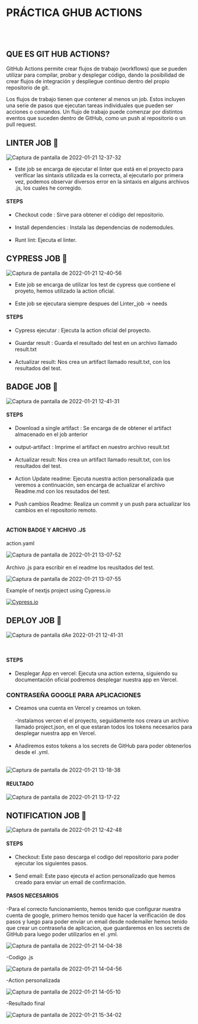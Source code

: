 


# PRÁCTICA GHUB ACTIONS

<br>

<br>

## QUE ES GIT HUB ACTIONS?

GitHub Actions permite crear flujos de trabajo (workflows) que se pueden utilizar para compilar, probar y desplegar código, dando la posibilidad de crear flujos de integración y despliegue continuo dentro del propio repositorio de git.

Los flujos de trabajo tienen que contener al menos un job. Estos incluyen una serie de pasos que ejecutan tareas individuales que pueden ser acciones o comandos. Un flujo de trabajo puede comenzar por distintos eventos que suceden dentro de GitHub, como un push al repositorio o un pull request.




## LINTER JOB 🚀
![Captura de pantalla de 2022-01-21 12-37-32](https://user-images.githubusercontent.com/62066419/150520890-574ba131-1e20-43a0-be18-6deb3def4f6c.png)

- Este job se encarga de ejecutar el linter que está en el proyecto para verificar las sintaxis utilizada es la correcta, al ejecutarlo por primera vez, podemos observar diversos error en la sintaxis en alguns archivos .js, los cuales he corregido.

#### STEPS

- Checkout code : Sirve para obtener el código del repositorio.<br><br>
- Install dependencies : Instala las dependencias de nodemodules.<br><br>
- Runt lint: Ejecuta el linter.


## CYPRESS JOB 🚀
![Captura de pantalla de 2022-01-21 12-40-56](https://user-images.githubusercontent.com/62066419/150521600-d3f1b3ff-ee25-40d9-a2ad-394a4acc09a5.png)

- Este job se encarga de utilizar los test de cypress que contiene el proyeto, hemos utilizado la action oficial.<br><br>
- Este job se ejecutara siempre despues del Linter_job -> needs

#### STEPS

- Cypress ejecutar : Ejecuta la action oficial del proyecto.<br><br>
- Guardar result : Guarda el resultado del test en un archivo llamado result.txt<br><br>
- Actualizar result: Nos crea un artifact llamado result.txt, con los resultados del test.



## BADGE JOB 🚀

![Captura de pantalla de 2022-01-21 12-41-31](https://user-images.githubusercontent.com/62066419/150521641-814c7ef4-bb63-4138-ac48-e91b43b83447.png)


#### STEPS

- Download a single artifact : Se encarga de de obtener el artifact almacenado en el job anterior<br><br>
- output-artifact : Imprime el artifact en nuestro archivo result.txt<br><br>
- Actualizar result: Nos crea un artifact llamado result.txt, con los resultados del test.<br><br>
- Action Update readme: Ejecuta nuestra action personalizada que veremos a continuación, sen encarga de actualizar el archivo Readme.md con los resutados del test.<br><br>
- Push cambios Readme: Realiza un commit y un push para actualizar los cambios en el repositorio remoto.<br><br>

#### ACTION BADGE Y ARCHIVO .JS

action.yaml

![Captura de pantalla de 2022-01-21 13-07-52](https://user-images.githubusercontent.com/62066419/150524752-95d2c900-3e21-4f2f-ae0c-6178b7ce0a2a.png)
<br><br>
Archivo .js para escribir en el readme los reusltados del test.

![Captura de pantalla de 2022-01-21 13-07-55](https://user-images.githubusercontent.com/62066419/150524766-71d11c7b-9ff3-4a82-ba7b-6a6d8b6f0678.png)



Example of nextjs project using Cypress.io

<!---Start place for the badge -->
[![Cypress.io](https://img.shields.io/badge/tested%20with-Cypress-04C38E.svg)](https://www.cypress.io/)

<!---End place for the badge -->

## DEPLOY JOB 🚀

![Captura de pantalla dAe 2022-01-21 12-41-31](https://user-images.githubusercontent.com/62066419/150521657-d5ff1231-3732-4ddd-bff4-7e8adcd6e70c.png)

<br>

#### STEPS

- Desplegar App en vercel: Ejecuta una action externa, siguiendo su documentación oficial podremos desplegar nuestra app en Vercel.

### CONTRASEÑA GOOGLE PARA APLICACIONES

- Creamos una cuenta en Vercel y creamos un token.<br><br>
-Instalamos vercen el el proyecto, seguidamente nos creara un archivo llamado project.json, en el que estaran todos los tokens necesarios para desplegar nuestra app en Vercel.<br><br>
- Añadiremos estos tokens a los secrets de GitHub para poder obtenerlos desde el .yml.<br><br>

![Captura de pantalla de 2022-01-21 13-18-38](https://user-images.githubusercontent.com/62066419/150525988-d8689ca1-c70f-4c24-8833-1ec46cf8c0aa.png)



#### REULTADO 

![Captura de pantalla de 2022-01-21 13-17-22](https://user-images.githubusercontent.com/62066419/150525858-2c096447-e846-4b41-b20f-7a6fc6c33801.png)




## NOTIFICATION JOB 🚀

![Captura de pantalla de 2022-01-21 12-42-48](https://user-images.githubusercontent.com/62066419/150521675-849b512a-4514-42a0-9117-d83da242fc4a.png)


#### STEPS
- Checkout: Este paso descarga el codigo del repositorio para poder ejecutar los siguientes pasos.<br><br>
- Send email: Este paso ejecuta el action personalizado que hemos creado para enviar un email de confirmación.


#### PASOS NECESARIOS

-Para el correcto funcionamiento, hemos tenido que configurar nuestra cuenta de google, primero hemos tenido que hacer la verificación de dos pasos y luego para poder enviar un email desde nodemailer hemos tenido que crear un contraseña de aplicacion, que guardaremos en los secrets de GitHub para luego poder utilizarlos en el .yml.

![Captura de pantalla de 2022-01-21 14-04-38](https://user-images.githubusercontent.com/62066419/150544925-02078e65-93e3-4963-aa48-ee1cd4ab4259.png)



-Codigo .js

![Captura de pantalla de 2022-01-21 14-04-56](https://user-images.githubusercontent.com/62066419/150544960-50e7f18e-a14b-4dbd-9d34-41f266d8ab20.png)

-Action personalizada

![Captura de pantalla de 2022-01-21 14-05-10](https://user-images.githubusercontent.com/62066419/150544975-af0470c5-7313-440c-b28f-c04ecdb694ab.png)

-Resultado final

![Captura de pantalla de 2022-01-21 15-34-02](https://user-images.githubusercontent.com/62066419/150544989-75c40041-472f-47fb-bd38-d5fd0bb01b44.png)





